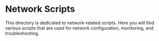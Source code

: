 # Network Scripts

This directory is dedicated to network-related scripts. Here you will find various scripts that are used for network configuration, monitoring, and troubleshooting.